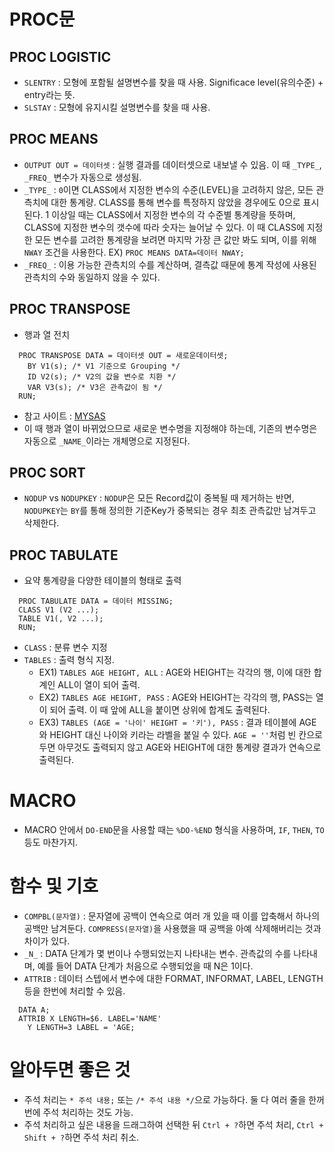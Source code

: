# PROC문

## PROC LOGISTIC
- `SLENTRY` : 모형에 포함될 설명변수를 찾을 때 사용. Significace level(유의수준) + entry라는 뜻.
- `SLSTAY` : 모형에 유지시킬 설명변수를 찾을 때 사용.

## PROC MEANS
- `OUTPUT OUT = 데이터셋` : 실행 결과를 데이터셋으로 내보낼 수 있음. 이 때 `_TYPE_`, `_FREQ_` 변수가 자동으로 생성됨.
- `_TYPE_` : `0`이면 CLASS에서 지정한 변수의 수준(LEVEL)을 고려하지 않은, 모든 관측치에 대한 통계량. CLASS를 통해 변수를 특정하지 않았을 경우에도 0으로 표시된다. 1 이상일 때는 CLASS에서 지정한 변수의 각 수준별 통계량을 뜻하며, CLASS에 지정한 변수의 갯수에 따라 숫자는 늘어날 수 있다. 이 때 CLASS에 지정한 모든 변수를 고려한 통계량을 보려면 마지막 가장 큰 값만 봐도 되며, 이를 위해 `NWAY` 조건을 사용한다. EX) `PROC MEANS DATA=데이터 NWAY;`
- `_FREQ_` : 이용 가능한 관측치의 수를 계산하며, 결측값 때문에 통계 작성에 사용된 관측치의 수와 동일하지 않을 수 있다.

## PROC TRANSPOSE
- 행과 열 전치
```SAS
  PROC TRANSPOSE DATA = 데이터셋 OUT = 새로운데이터셋;
    BY V1(s); /* V1 기준으로 Grouping */
    ID V2(s); /* V2의 값을 변수로 치환 */
    VAR V3(s); /* V3은 관측값이 됨 */
  RUN;
```
- 참고 사이트 : [MYSAS](http://www.mysas.co.kr/SAS_tiptech/a_question.asp?B_NO=980&gotopage=6&cmd=content)
- 이 때 행과 열이 바뀌었으므로 새로운 변수명을 지정해야 하는데, 기존의 변수명은 자동으로 `_NAME_`이라는 개체명으로 지정된다.

## PROC SORT
- `NODUP` vs `NODUPKEY` : `NODUP`은 모든 Record값이 중복될 때 제거하는 반면, `NODUPKEY`는 `BY`를 통해 정의한 기준Key가 중복되는 경우 최초 관측값만 남겨두고 삭제한다.

## PROC TABULATE
- 요약 통계량을 다양한 테이블의 형태로 출력
```SAS
  PROC TABULATE DATA = 데이터 MISSING;
  CLASS V1 (V2 ...);
  TABLE V1(, V2 ...);
  RUN;
```
- `CLASS` : 분류 변수 지정
- `TABLES` : 출력 형식 지정.
	- EX1) `TABLES AGE HEIGHT, ALL` : AGE와 HEIGHT는 각각의 행, 이에 대한 합계인 ALL이 열이 되어 출력.
	- EX2) `TABLES AGE HEIGHT, PASS` : AGE와 HEIGHT는 각각의 행, PASS는 열이 되어 출력. 이 때 앞에 ALL을 붙이면 상위에 합계도 출력된다.
	- EX3) `TABLES (AGE = '나이' HEIGHT = '키'), PASS` : 결과 테이블에 AGE와 HEIGHT 대신 나이와 키라는 라벨을 붙일 수 있다. `AGE = ''`처럼 빈 칸으로 두면 아무것도 출력되지 않고 AGE와 HEIGHT에 대한 통계량 결과가 연속으로 출력된다.

# MACRO
- MACRO 안에서 `DO-END`문을 사용할 때는 `%DO-%END` 형식을 사용하며, `IF`, `THEN`, `TO` 등도 마찬가지.

# 함수 및 기호

- `COMPBL(문자열)` : 문자열에 공백이 연속으로 여러 개 있을 때 이를 압축해서 하나의 공백만 남겨둔다. `COMPRESS(문자열)`을 사용했을 때 공백을 아예 삭제해버리는 것과 차이가 있다.
- `_N_` : DATA 단계가 몇 번이나 수행되었는지 나타내는 변수. 관측값의 수를 나타내며, 예를 들어 DATA 단계가 처음으로 수행되었을 때 N은 1이다.
- `ATTRIB` : 데이터 스텝에서 변수에 대한 FORMAT, INFORMAT, LABEL, LENGTH 등을 한번에 처리할 수 있음.
```SAS
  DATA A;
  ATTRIB X LENGTH=$6. LABEL='NAME'
	Y LENGTH=3 LABEL = 'AGE;
```

# 알아두면 좋은 것
- 주석 처리는 `* 주석 내용;` 또는 `/* 주석 내용 */`으로 가능하다. 둘 다 여러 줄을 한꺼번에 주석 처리하는 것도 가능.
- 주석 처리하고 싶은 내용을 드래그하여 선택한 뒤 `Ctrl + ?`하면 주석 처리, `Ctrl + Shift + ?`하면 주석 처리 취소.
